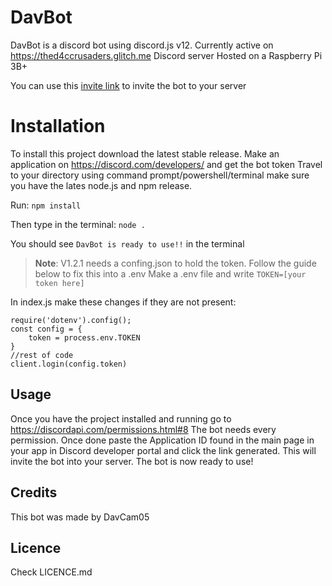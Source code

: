 # DavBot

DavBot is a discord bot using discord.js v12. 
Currently active on https://thed4ccrusaders.glitch.me Discord server
Hosted on a Raspberry Pi 3B+ 

You can use this [invite link](https://discordapp.com/oauth2/authorize?client_id=716403885622951937&scope=bot&permissions=2146958847) to invite the bot to your server

# Installation

To install this project download the latest stable release.
Make an application on https://discord.com/developers/ and get the bot token
Travel to your directory using command prompt/powershell/terminal
make sure you have the lates node.js and npm release.

Run:
`npm install`

Then type in the terminal:
`node .`

You should see `DavBot is ready to use!!` in the terminal

>**Note**: V1.2.1 needs a confing.json to hold the token. Follow the guide below to fix this into a .env
Make a .env file and write
`TOKEN=[your token here]`

In index.js make these changes if they are not present:
```
require('dotenv').config();
const config = {
    token = process.env.TOKEN
}
//rest of code
client.login(config.token)
```



## Usage
Once you have the project installed and running go to https://discordapi.com/permissions.html#8
The bot needs every permission. Once done paste the Application ID found in the main page in your app in Discord developer portal and click the link generated.
This will invite the bot into your server. The bot is now ready to use!

## Credits
This bot was made by DavCam05

## Licence
Check LICENCE.md
